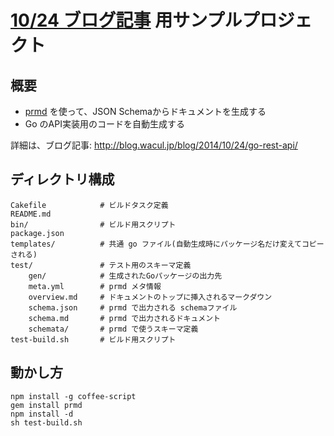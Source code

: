 # [10/24 ブログ記事](http://blog.wacul.jp/blog/2014/10/24/go-rest-api/) 用サンプルプロジェクト

## 概要

* [prmd](https://github.com/interagent/prmd) を使って、JSON Schemaからドキュメントを生成する
* Go のAPI実装用のコードを自動生成する

詳細は、ブログ記事:  http://blog.wacul.jp/blog/2014/10/24/go-rest-api/

## ディレクトリ構成

```
Cakefile            # ビルドタスク定義
README.md
bin/                # ビルド用スクリプト
package.json
templates/          # 共通 go ファイル(自動生成時にパッケージ名だけ変えてコピーされる)
test/               # テスト用のスキーマ定義
    gen/            # 生成されたGoパッケージの出力先
    meta.yml        # prmd メタ情報
    overview.md     # ドキュメントのトップに挿入されるマークダウン
    schema.json     # prmd で出力される schemaファイル
    schema.md       # prmd で出力されるドキュメント
    schemata/       # prmd で使うスキーマ定義
test-build.sh       # ビルド用スクリプト
```

## 動かし方

```
npm install -g coffee-script 
gem install prmd
npm install -d
sh test-build.sh
```
